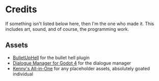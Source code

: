 # Credits

If something isn't listed below here, then I'm the one who made it. This includes art, sound, and of course, the programming work.

## Assets

- [BulletUpHell](https://github.com/Dark-Peace/BulletUpHell) for the bullet hell plugin
- [Dialogue Manager for Godot 4](https://github.com/nathanhoad/godot_dialogue_manager) for the dialogue manager
- [Kenny's All-in-One](https://kenney.itch.io/kenney-game-assets) for any placeholder assets, absolutely goated individual

